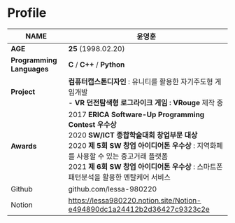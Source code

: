 # Profile

| **NAME** | **윤영훈** |
| --- | --- |
| **AGE** | **25** (1998.02.20) |
| **Programming Languages** | **C** / **C++** / **Python** |
| **Project** | **컴퓨터캡스톤디자인** : 유니티를 활용한 자기주도형 게임개발<br>- **VR 던전탐색형 로그라이크 게임 : VRouge** 제작 중 |
| **Awards** | 2017 **ERICA Software-Up Programming Contest 우수상**<br>2020 **SW/ICT 종합학술대회 창업부문 대상**<br> 2020 **제 5회 SW 창업 아이디어톤 우수상** : 지역화폐를 사용할 수 있는 중고거래 플랫폼<br>2021 **제 6회 SW 창업 아이디어톤 우수상** : 스마트폰 패턴분석을 활용한 멘탈케어 서비스 |
| Github | github.com/lessa-980220 |
| Notion | https://lessa980220.notion.site/Notion-e494890dc1a24412b2d36427c9323c2e |
